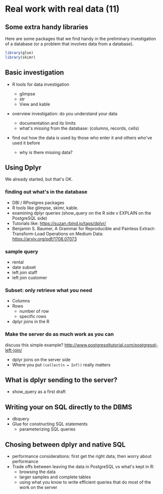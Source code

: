 # Real work with real data (11)


## Some extra handy libraries

Here are some packages that we find handy in the preliminary investigation of a database (or a problem that involves data from a database).

```r
library(glue)
library(skimr)
```

## Basic investigation

* R tools for data investigation
  + glimpse
  + str
  + View and kable

* overview investigation: do you understand your data
  + documentation and its limits
  + what's *missing* from the database: (columns, records, cells)

* find out how the data is used by those who enter it and others who've used it before
  + why is there missing data?

## Using Dplyr

We already started, but that's OK.

### finding out what's in the database

* DBI / RPostgres packages
* R tools like glimpse, skimr, kable.
* examining dplyr queries (show_query on the R side v EXPLAIN on the PostgreSQL side)
* Tutorials like: https://suzan.rbind.io/tags/dplyr/ 
* Benjamin S. Baumer, A Grammar for Reproducible and Painless Extract-Transform-Load Operations on Medium Data: https://arxiv.org/pdf/1708.07073 

### sample query

* rental 
* date subset
* left join staff
* left join customer

### Subset: only retrieve what you need

* Columns
* Rows
  + number of row
  + specific rows
* dplyr joins in the R

### Make the server do as much work as you can

discuss this simple example? http://www.postgresqltutorial.com/postgresql-left-join/ 

* dplyr joins on the server side
* Where you put `(collect(n = Inf))` really matters

## What is dplyr sending to the server?

* show_query as a first draft

## Writing your on SQL directly to the DBMS

* dbquery
* Glue for constructing SQL statements
  + parameterizing SQL queries

## Chosing between dplyr and native SQL

* performance considerations: first get the right data, then worry about performance
* Trade offs between leaving the data in PostgreSQL vs what's kept in R: 
  + browsing the data
  + larger samples and complete tables
  + using what you know to write efficient queries that do most of the work on the server
